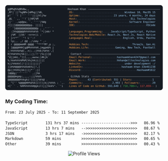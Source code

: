 <a href="https://github.com/HashaamKhan19/HashaamKhan19">
  <picture>
    <source media="(prefers-color-scheme: dark)" srcset="https://raw.githubusercontent.com/HashaamKhan19/HashaamKhan19/main/dark_mode.svg">
    <img alt="Hashaam Khan's GitHub Profile README" src="https://raw.githubusercontent.com/HashaamKhan19/HashaamKhan19/main/dark_mode.svg">
  </picture>
</a>

<h3>My Coding Time:</h1>
<!--START_SECTION:waka-->

```txt
From: 23 July 2025 - To: 11 September 2025

TypeScript        131 hrs 37 mins ---------------------->>>   86.96 %
JavaScript        13 hrs 7 mins   -->>>>>>>>>>>>>>>>>>>>>>>   08.67 %
JSON              3 hrs 17 mins   ->>>>>>>>>>>>>>>>>>>>>>>>   02.17 %
Markdown          59 mins         >>>>>>>>>>>>>>>>>>>>>>>>>   00.65 %
Other             39 mins         >>>>>>>>>>>>>>>>>>>>>>>>>   00.43 %
```

<!--END_SECTION:waka-->

<p align="center">
  <img src="https://komarev.com/ghpvc/?username=HashaamKhan19&color=grey&style=for-the-badge&abbreviated=true" alt="Profile Views"/>
</p>
